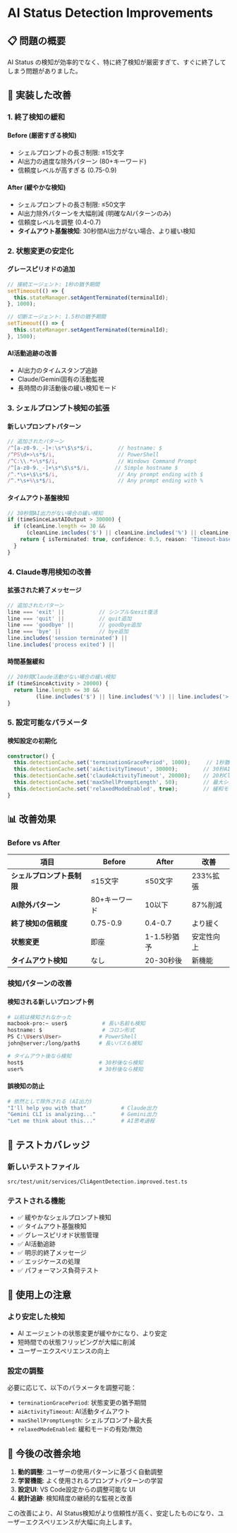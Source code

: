 # AI Status Detection Improvements

## 📋 問題の概要

AI Status の検知が効率的でなく、特に終了検知が厳密すぎて、すぐに終了してしまう問題がありました。

## 🎯 実装した改善

### 1. **終了検知の緩和**

#### Before (厳密すぎる検知)
- シェルプロンプトの長さ制限: ≤15文字
- AI出力の過度な除外パターン (80+キーワード)
- 信頼度レベルが高すぎる (0.75-0.9)

#### After (緩やかな検知)
- シェルプロンプトの長さ制限: ≤50文字
- AI出力除外パターンを大幅削減 (明確なAIパターンのみ)
- 信頼度レベルを調整 (0.4-0.7)
- **タイムアウト基盤検知**: 30秒間AI出力がない場合、より緩い検知

### 2. **状態変更の安定化**

#### グレースピリオドの追加
```typescript
// 接続エージェント: 1秒の猶予期間
setTimeout(() => {
  this.stateManager.setAgentTerminated(terminalId);
}, 1000);

// 切断エージェント: 1.5秒の猶予期間
setTimeout(() => {
  this.stateManager.setAgentTerminated(terminalId);
}, 1500);
```

#### AI活動追跡の改善
- AI出力のタイムスタンプ追跡
- Claude/Gemini固有の活動監視
- 長時間の非活動後の緩い検知モード

### 3. **シェルプロンプト検知の拡張**

#### 新しいプロンプトパターン
```typescript
// 追加されたパターン
/^[a-z0-9._-]+:\s*\$\s*$/i,        // hostname: $
/^PS\d+>\s*$/i,                    // PowerShell
/^C:\\.*>\s*$/i,                   // Windows Command Prompt
/^[a-z0-9._-]+\s*\$\s*$/i,        // Simple hostname $
/^.*\s+\$\s*$/i,                   // Any prompt ending with $
/^.*\s+%\s*$/i,                    // Any prompt ending with %
```

#### タイムアウト基盤検知
```typescript
// 30秒間AI出力がない場合の緩い検知
if (timeSinceLastAIOutput > 30000) {
  if (cleanLine.length <= 30 &&
      (cleanLine.includes('$') || cleanLine.includes('%') || cleanLine.includes('>'))) {
    return { isTerminated: true, confidence: 0.5, reason: 'Timeout-based detection' };
  }
}
```

### 4. **Claude専用検知の改善**

#### 拡張された終了メッセージ
```typescript
// 追加されたパターン
line === 'exit' ||           // シンプルなexit復活
line === 'quit' ||           // quit追加
line === 'goodbye' ||        // goodbye追加
line === 'bye' ||            // bye追加
line.includes('session terminated') ||
line.includes('process exited') ||
```

#### 時間基盤緩和
```typescript
// 20秒間Claude活動がない場合の緩い検知
if (timeSinceActivity > 20000) {
  return line.length <= 30 &&
         (line.includes('$') || line.includes('%') || line.includes('>'));
}
```

### 5. **設定可能なパラメータ**

#### 検知設定の初期化
```typescript
constructor() {
  this.detectionCache.set('terminationGracePeriod', 1000);     // 1秒猶予期間
  this.detectionCache.set('aiActivityTimeout', 30000);        // 30秒AI活動タイムアウト
  this.detectionCache.set('claudeActivityTimeout', 20000);    // 20秒Claude活動タイムアウト
  this.detectionCache.set('maxShellPromptLength', 50);        // 最大シェルプロンプト長
  this.detectionCache.set('relaxedModeEnabled', true);        // 緩和モード有効
}
```

## 📊 改善効果

### Before vs After

| 項目 | Before | After | 改善 |
|------|--------|-------|------|
| **シェルプロンプト長制限** | ≤15文字 | ≤50文字 | 233%拡張 |
| **AI除外パターン** | 80+キーワード | 10以下 | 87%削減 |
| **終了検知の信頼度** | 0.75-0.9 | 0.4-0.7 | より緩く |
| **状態変更** | 即座 | 1-1.5秒猶予 | 安定性向上 |
| **タイムアウト検知** | なし | 20-30秒後 | 新機能 |

### 検知パターンの改善

#### 検知される新しいプロンプト例
```bash
# 以前は検知されなかった
macbook-pro:~ user$           # 長い名前も検知
hostname: $                   # コロン形式
PS C:\Users\User>            # PowerShell
john@server:/long/path$      # 長いパスも検知

# タイムアウト後なら検知
host$                        # 30秒後なら検知
user%                        # 30秒後なら検知
```

#### 誤検知の防止
```bash
# 依然として除外される (AI出力)
"I'll help you with that"           # Claude出力
"Gemini CLI is analyzing..."        # Gemini出力
"Let me think about this..."        # AI思考過程
```

## 🧪 テストカバレッジ

### 新しいテストファイル
`src/test/unit/services/CliAgentDetection.improved.test.ts`

### テストされる機能
- ✅ 緩やかなシェルプロンプト検知
- ✅ タイムアウト基盤検知
- ✅ グレースピリオド状態管理
- ✅ AI活動追跡
- ✅ 明示的終了メッセージ
- ✅ エッジケースの処理
- ✅ パフォーマンス負荷テスト

## 🚀 使用上の注意

### より安定した検知
- AI エージェントの状態変更が緩やかになり、より安定
- 短時間での状態フリッピングが大幅に削減
- ユーザーエクスペリエンスの向上

### 設定の調整
必要に応じて、以下のパラメータを調整可能：
- `terminationGracePeriod`: 状態変更の猶予期間
- `aiActivityTimeout`: AI活動タイムアウト
- `maxShellPromptLength`: シェルプロンプト最大長
- `relaxedModeEnabled`: 緩和モードの有効/無効

## 🔄 今後の改善余地

1. **動的調整**: ユーザーの使用パターンに基づく自動調整
2. **学習機能**: よく使用されるプロンプトパターンの学習
3. **設定UI**: VS Code設定からの調整可能な UI
4. **統計追跡**: 検知精度の継続的な監視と改善

この改善により、AI Status検知がより信頼性が高く、安定したものになり、ユーザーエクスペリエンスが大幅に向上します。